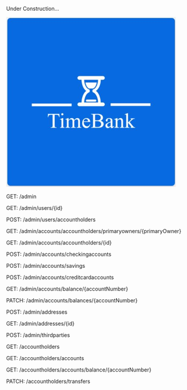 Under Construction...



![](src/main/resources/images/TimeBankLogo.JPG)

GET: /admin

GET: /admin/users/{id}

POST: /admin/users/accountholders

GET: /admin/accounts/accountholders/primaryowners/{primaryOwner}

GET: /admin/accounts/accountholders/{id}

POST: /admin/accounts/checkingaccounts

POST: /admin/accounts/savings

POST: /admin/accounts/creditcardaccounts

GET: /admin/accounts/balance/{accountNumber}

PATCH: /admin/accounts/balances/{accountNumber}

POST: /admin/addresses

GET: /admin/addresses/{id}

POST: /admin/thirdparties

GET: /accountholders

GET: /accountholders/accounts

GET: /accountholders/accounts/balance/{accountNumber}

PATCH: /accountholders/transfers






